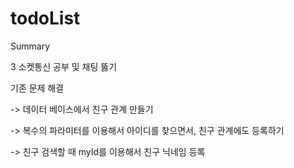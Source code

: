 # todoList

<!--@START_MENU_TOKEN@-->Summary<!--@END_MENU_TOKEN@-->

3 소켓통신 공부 및 채팅 뚫기

   
기존 문제 해결

 -> 데이터 베이스에서 친구 관계 만들기 
 
 -> 복수의 파라미터를 이용해서 아이디를 찾으면서, 친구 관계에도 등록하기 
 
 -> 친구 검색할 때 myId를 이용해서 친구 닉네임 등록
